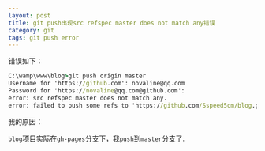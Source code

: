 ```yaml
---
layout: post
title: git push出现src refspec master does not match any错误
category: git
tags: git push error
---
```


<!-- more -->

错误如下：

```bat
C:\wamp\www\blog>git push origin master
Username for 'https://github.com': novaline@qq.com
Password for 'https://novaline@qq.com@github.com':
error: src refspec master does not match any.
error: failed to push some refs to 'https://github.com/Sspeed5cm/blog.git'
```

我的原因：

`blog`项目实际在`gh-pages`分支下，我`push`到`master`分支了.
